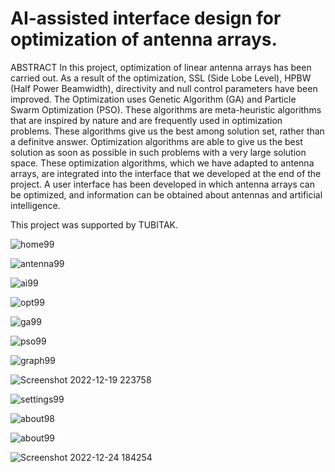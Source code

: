 # AI-assisted interface design for optimization of antenna arrays.

ABSTRACT
In this project, optimization of linear antenna arrays has been
carried out. As a result of the optimization, SSL (Side Lobe Level), HPBW (Half
Power Beamwidth), directivity and null control parameters have been improved.
The Optimization uses Genetic Algorithm (GA) and Particle Swarm Optimization
(PSO). These algorithms are meta-heuristic algorithms that are inspired by nature
and are frequently used in optimization problems. These algorithms give us the
best among solution set, rather than a definitve answer. Optimization algorithms
are able to give us the best solution as soon as possible in such problems with a
very large solution space. These optimization algorithms, which we have adapted
to antenna arrays, are integrated into the interface that we developed at the end
of the project. A user interface has been developed in which antenna arrays can be
optimized, and information can be obtained about antennas and artificial intelligence.

This project was supported by TUBITAK.

![home99](https://user-images.githubusercontent.com/103145392/209484825-2b0428d7-0aa7-4d93-9eef-337302906f3d.png)


![antenna99](https://user-images.githubusercontent.com/103145392/209484848-6a025fd0-02ec-43d7-8a91-0cfa5671bc90.png)


![ai99](https://user-images.githubusercontent.com/103145392/209484839-bc695c04-c79e-4588-8c47-adf79b4545bd.png)


![opt99](https://user-images.githubusercontent.com/103145392/209484853-63441486-ff75-4c77-b2b2-92dcaea6ff8c.png)


![ga99](https://user-images.githubusercontent.com/103145392/209484866-d36ab044-8494-420d-9207-6a152ae7ce98.png)


![pso99](https://user-images.githubusercontent.com/103145392/209484868-c6adbfcd-7ee7-4fa8-9603-843cca8a6d4d.png)


![graph99](https://user-images.githubusercontent.com/103145392/209484964-adc36e28-bd44-4584-8fbc-3f158c8ac636.png)


![Screenshot 2022-12-19 223758](https://user-images.githubusercontent.com/103145392/209484970-bc0761c5-374d-4d51-97bf-63fc2c89923e.png)


![settings99](https://user-images.githubusercontent.com/103145392/209484875-f8ef6a79-d68a-44ca-a964-1daa9fa4d5a4.png)


![about98](https://user-images.githubusercontent.com/103145392/209484833-87a09890-a908-47b7-b4e6-b63d4972fd8a.png)


![about99](https://user-images.githubusercontent.com/103145392/209484940-aa3f0988-5e3a-4772-a124-0099bee5b977.png)


![Screenshot 2022-12-24 184254](https://user-images.githubusercontent.com/103145392/209484948-6d5cdbd9-98b4-4cd4-98a3-4e1da60dd12c.png)
